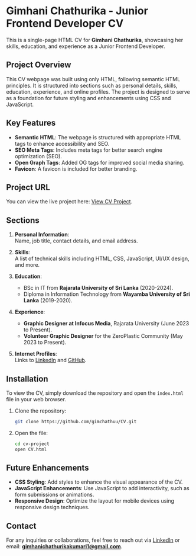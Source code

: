 # Gimhani Chathurika - Junior Frontend Developer CV

This is a single-page HTML CV for **Gimhani Chathurika**, showcasing her skills, education, and experience as a Junior Frontend Developer.

## Project Overview

This CV webpage was built using only HTML, following semantic HTML principles. It is structured into sections such as personal details, skills, education, experience, and online profiles. The project is designed to serve as a foundation for future styling and enhancements using CSS and JavaScript.

## Key Features

- **Semantic HTML**: The webpage is structured with appropriate HTML tags to enhance accessibility and SEO.
- **SEO Meta Tags**: Includes meta tags for better search engine optimization (SEO).
- **Open Graph Tags**: Added OG tags for improved social media sharing.
- **Favicon**: A favicon is included for better branding.

## Project URL

You can view the live project here: [View CV Project](https://roadmap.sh/projects/single-page-cv).
## Sections

1. **Personal Information**:  
   Name, job title, contact details, and email address.

2. **Skills**:  
   A list of technical skills including HTML, CSS, JavaScript, UI/UX design, and more.

3. **Education**:  
   - BSc in IT from **Rajarata University of Sri Lanka** (2020-2024).  
   - Diploma in Information Technology from **Wayamba University of Sri Lanka** (2019-2020).

4. **Experience**:  
   - **Graphic Designer at Infocus Media**, Rajarata University (June 2023 to Present).
   - **Volunteer Graphic Designer** for the ZeroPlastic Community (May 2023 to Present).

5. **Internet Profiles**:  
   Links to [LinkedIn](https://www.linkedin.com/in/gimhani-chathurika-kumari-881064271/) and [GitHub](https://github.com/gimchathuu).

## Installation

To view the CV, simply download the repository and open the `index.html` file in your web browser.

1. Clone the repository:
    ```bash
    git clone https://github.com/gimchathuu/CV.git
    ```

2. Open the file:
    ```bash
    cd cv-project
    open CV.html
    ```

## Future Enhancements

- **CSS Styling**: Add styles to enhance the visual appearance of the CV.
- **JavaScript Enhancements**: Use JavaScript to add interactivity, such as form submissions or animations.
- **Responsive Design**: Optimize the layout for mobile devices using responsive design techniques.

## Contact

For any inquiries or collaborations, feel free to reach out via [LinkedIn](https://www.linkedin.com/in/gimhani-chathurika-kumari-881064271/) or email: **gimhanichathurikakumari1@gmail.com**.
